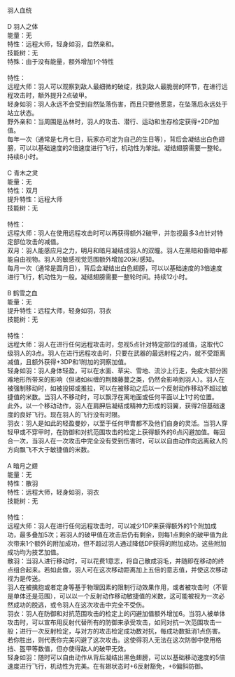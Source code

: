 <title>羽人</title>
<meta name="GENERATOR" content="WinCHM">
<meta http-equiv="Content-Type" content="text/html; charset=gb2312">
<br>羽人血统 
<br>
<br>D 羽人之体
<br>能量：无
<br>特性：远程大师，轻身如羽，自然亲和。 
<br>技能树：无
<br>特殊：由于没有能量，额外增加1个特性
<br>
<br>特性：
<br>远程大师：羽人可以观察到敌人最细微的破绽，找到敌人最脆弱的环节，在进行远程攻击时，额外提升2点破甲。
<br>轻身如羽：羽人永远不会受到自然坠落伤害，而且只要他愿意，在坠落后永远处于站立状态。
<br>野外亲和：当周围是丛林时，羽人的攻击、潜行、运动和生存检定获得+2DP加值。
<br>每年一次（通常是七月七日，玩家亦可定为自己的生日等），背后会凝结出白色翅膀，可以以基础速度的2倍速度进行飞行，机动性为笨拙。凝结翅膀需要一整轮。持续8小时。
<br>
<br>C 青木之灵
<br>能量：无
<br>特性：双月
<br>提升特性：远程大师
<br>技能树：无
<br>
<br>特性：
<br>远程大师：羽人在使用远程攻击时可以再获得额外2破甲，并忽视最多3点针对特定部位攻击的减值。
<br>双月：羽人能感应月之力，明月和暗月凝结成羽人的双瞳。羽人在黑暗和昏暗中都能自由视物。羽人的敏感视觉范围额外增加20米/感知。
<br>每月一次（通常是圆月日），背后会凝结出白色翅膀，可以以基础速度的3倍速度进行飞行，机动性为一般。凝结翅膀需要一整轮时间。持续12小时。
<br>
<br>B 鹤雪之血
<br>能量：无
<br>提升特性：远程大师，轻身如羽，羽衣
<br>技能树：无
<br>
<br>特性：
<br>远程大师：羽人在进行任何远程攻击时，忽视5点针对特定部位的减值，这取代C级羽人的3点。羽人在进行远程攻击时，只要在武器的最远射程之内，就不受距离减值，且额外获得+3DP和1附加的洞察加值。
<br>轻身如羽：羽人身体轻盈，可以在水面、草尖、雪地、流沙上行走，免疫大部分困难地形所带来的影响（但诸如纠缠的荆棘藤蔓之类，仍然会影响到羽人）。羽人在被强制移动时，如被投掷或推拉，可以在被移动之后以一个反射动作移动不超过敏捷值的米数。当羽人不移动时，可以飘浮在离地面或任何平面以上1寸的位置。
<br>此外，以一个移动动作，羽人在肩胛后凝结成精神力形成的羽翼，获得2倍基础速度的良好飞行。现在羽人的飞行没有时限。
<br>羽衣：羽人是如此的轻盈曼妙，以至于任何甲胄都不及他们自身的灵活。当羽人穿轻甲或不穿甲时，在防御和对抗范围攻击的检定上获得额外的6点闪避加值。每回合一次，当羽人在一次攻击中完全没有受到伤害时，可以以自由动作向远离敌人的方向飘飞不大于敏捷值的米数。
<br>
<br>A 暗月之翅
<br>能量：无
<br>特性：散羽
<br>特性：远程大师，轻身如羽，羽衣
<br>技能树：无
<br>
<br>特性：
<br>远程大师：羽人在进行任何远程攻击时，可以减少1DP来获得额外的1个附加成功，最多叠加5次；若羽人的破甲值在攻击后仍有剩余，则每1点剩余的破甲值为此次带来1个额外的附加成功，但不超过羽人通过降低DP获得的附加成功。这些附加成功均为技艺加值。
<br>散羽：当羽人进行移动时，可以花费1意志，将自己散成羽毛，并随即在移动的终点组合起来。若如此做，羽人可在这次移动距离加上五倍的意志值，并使这次移动视为是传送。
<br>羽人在被擒抱或者定身等基于物理因素的限制行动效果作用，或者被攻击时（不管是单体还是范围），可以以一个反射动作移动敏捷值的米数，这可能被视为一次必然成功的脱逃，或令羽人在这次攻击中完全不受伤。
<br>羽衣：羽人在防御和对抗范围攻击的检定上的闪避加值额外增加6。当羽人被单体攻击时，可以宣布用反射代替所有的防御来承受攻击，如同对抗一次范围攻击一般；进行一次反射检定，与对方的攻击检定成功数对抗，每成功数抵消1点伤害。若你胜出，则代表你完美闪避了这次攻击。这使得羽人无法在这次防御中使用格挡、盔甲等数值，但亦使得敌人的破甲无效。
<br>轻身如羽：随时可以自由动作从背后凝结出黑色翅膀，可以以基础移动速度的5倍速度进行飞行，机动性为完美。在有翅状态时+6反射豁免，+6偏斜防御。 
